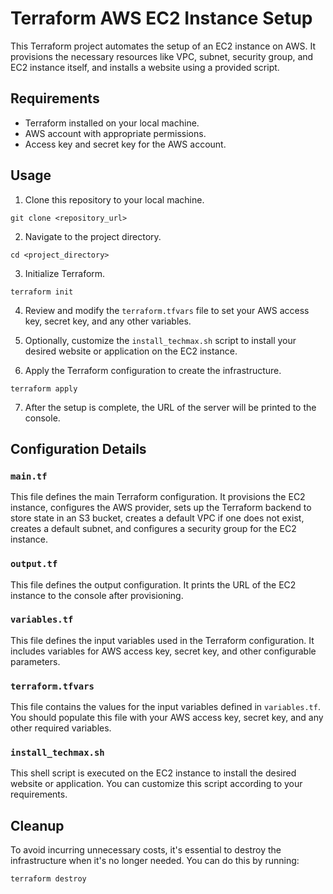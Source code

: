 # Terraform AWS EC2 Instance Setup

This Terraform project automates the setup of an EC2 instance on AWS. It provisions the necessary resources like VPC, subnet, security group, and EC2 instance itself, and installs a website using a provided script.

## Requirements

- Terraform installed on your local machine.
- AWS account with appropriate permissions.
- Access key and secret key for the AWS account.

## Usage

1. Clone this repository to your local machine.

```git clone <repository_url>```

2. Navigate to the project directory.

```cd <project_directory>```

3. Initialize Terraform.

```terraform init```

4. Review and modify the `terraform.tfvars` file to set your AWS access key, secret key, and any other variables.

5. Optionally, customize the `install_techmax.sh` script to install your desired website or application on the EC2 instance.

6. Apply the Terraform configuration to create the infrastructure.

```terraform apply```

7. After the setup is complete, the URL of the server will be printed to the console.

## Configuration Details

### `main.tf`

This file defines the main Terraform configuration. It provisions the EC2 instance, configures the AWS provider, sets up the Terraform backend to store state in an S3 bucket, creates a default VPC if one does not exist, creates a default subnet, and configures a security group for the EC2 instance.

### `output.tf`

This file defines the output configuration. It prints the URL of the EC2 instance to the console after provisioning.

### `variables.tf`

This file defines the input variables used in the Terraform configuration. It includes variables for AWS access key, secret key, and other configurable parameters.

### `terraform.tfvars`

This file contains the values for the input variables defined in `variables.tf`. You should populate this file with your AWS access key, secret key, and any other required variables.

### `install_techmax.sh`

This shell script is executed on the EC2 instance to install the desired website or application. You can customize this script according to your requirements.

## Cleanup

To avoid incurring unnecessary costs, it's essential to destroy the infrastructure when it's no longer needed. You can do this by running:

```terraform destroy```
